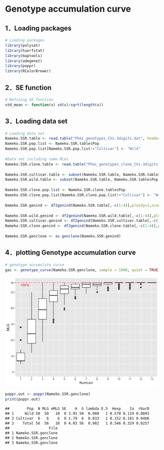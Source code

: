 Genotype accumulation curve
===========================

1．Loading packages
-------------------

``` r
# Loading packages
library(polysat)
library(hierfstat)
library(maptools)
library(adegenet)
library(poppr)
library(RColorBrewer)
```

2．SE function
--------------

``` r
# Defining SE function
std_mean <- function(x) sd(x)/sqrt(length(x))
```

3．Loading data set
-------------------

``` r
# Loading data set
Nameko.SSR.table <- read.table("Phmi_genotypes_CVs.3digits.dat", header=TRUE)
Nameko.SSR.pop.list <- Nameko.SSR.table$Pop
Nameko.SSR.pop.list[Nameko.SSR.pop.list!="Cultivar"] <- "Wild"

#Data set including same MLGs
Nameko.SSR.clone.table <- read.table("Phmi_genotypes_clone_CVs.3digits.dat", header=TRUE)

Nameko.SSR.cultivar.table <- subset(Nameko.SSR.table, Nameko.SSR.table$Pop=="Cultivar")
Nameko.SSR.wild.table <- subset(Nameko.SSR.table, Nameko.SSR.table$Pop!="Cultivar")

Nameko.SSR.clone.pop.list <- Nameko.SSR.clone.table$Pop
Nameko.SSR.clone.pop.list[Nameko.SSR.clone.pop.list!="Cultivar"] <- "Wild"

Nameko.SSR.genind <- df2genind(Nameko.SSR.table[,-c(1:4)],ploidy=2,ncode=3,ind.name=Nameko.SSR.table$Sample,pop=Nameko.SSR.pop.list)

Nameko.SSR.wild.genind <- df2genind(Nameko.SSR.wild.table[,-c(1:4)],ploidy=2,ncode=3,ind.name=Nameko.SSR.wild.table$Sample,pop=Nameko.SSR.wild.table$Pop)
Nameko.SSR.cultivar.genind <- df2genind(Nameko.SSR.cultivar.table[,-c(1:4)],ploidy=2,ncode=3,ind.name=Nameko.SSR.cultivar.table$Sample,pop=Nameko.SSR.cultivar.table$Pop)
Nameko.SSR.clone.genind <- df2genind(Nameko.SSR.clone.table[,-c(1:4)],ploidy=2,ncode=3,ind.name=Nameko.SSR.clone.table$Sample,pop=Nameko.SSR.clone.pop.list)

Nameko.SSR.genclone <- as.genclone(Nameko.SSR.genind)
```

4．plotting Genotype accumulation curve
---------------------------------------

``` r
# genotype accumulate curve
gac <- genotype_curve(Nameko.SSR.genclone, sample = 1000, quiet = TRUE)
```

![](GenotypeAccum_files/figure-markdown_github/unnamed-chunk-4-1.png)

``` r
poppr.out <- poppr(Nameko.SSR.genclone)
print(poppr.out)
```

    ##        Pop  N MLG eMLG SE    H  G lambda E.5  Hexp    Ia  rbarD
    ## 1     Wild 50  50   10  0 3.91 50  0.980   1 0.570 0.119 0.0093
    ## 2 Cultivar  6   6    6  0 1.79  6  0.833   1 0.152 0.181 0.0466
    ## 3    Total 56  56   10  0 4.03 56  0.982   1 0.546 0.329 0.0257
    ##                  File
    ## 1 Nameko.SSR.genclone
    ## 2 Nameko.SSR.genclone
    ## 3 Nameko.SSR.genclone

